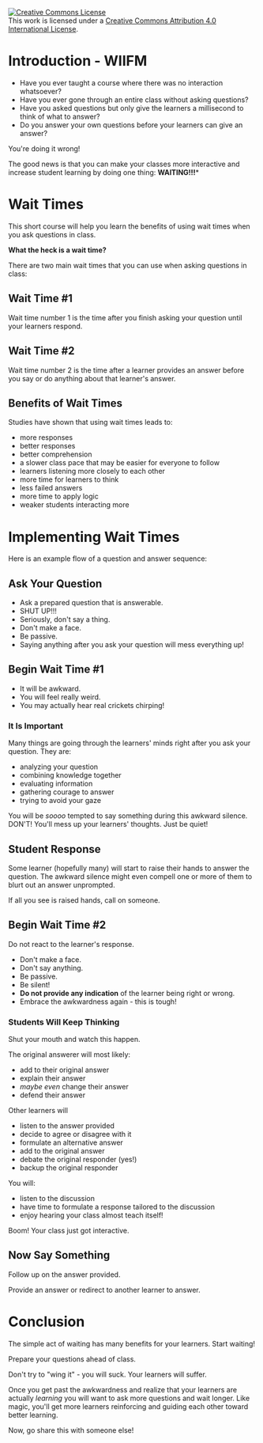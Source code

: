 <a rel="license" href="http://creativecommons.org/licenses/by/4.0/"><img alt="Creative Commons License" style="border-width:0" src="https://i.creativecommons.org/l/by/4.0/88x31.png" /></a><br />This work is licensed under a <a rel="license" href="http://creativecommons.org/licenses/by/4.0/">Creative Commons Attribution 4.0 International License</a>.

# Introduction - WIIFM

* Have you ever taught a course where there was no interaction whatsoever?
* Have you ever gone through an entire class without asking questions?
* Have you asked questions but only give the learners a millisecond to think of what to answer?
* Do you answer your own questions before your learners can give an answer?

You're doing it wrong!

The good news is that you can make your classes more interactive and increase student learning by doing one thing: **WAITING!!!***

# Wait Times

This short course will help you learn the benefits of using wait times when you ask questions in class.

**What the heck is a wait time?**

There are two main wait times that you can use when asking questions in class:

## Wait Time \#1

Wait time number 1 is the time after you finish asking your question until your learners respond.

## Wait Time \#2

Wait time number 2 is the time after a learner provides an answer before you say or do anything about that learner's answer.

## Benefits of Wait Times

Studies have shown that using wait times leads to:

* more responses
* better responses
* better comprehension
* a slower class pace that may be easier for everyone to follow
* learners listening more closely to each other
* more time for learners to think
* less failed answers
* more time to apply logic
* weaker students interacting more

# Implementing Wait Times

Here is an example flow of a question and answer sequence:

## Ask Your Question

* Ask a prepared question that is answerable.
* SHUT UP!!!
* Seriously, don't say a thing. 
* Don't make a face. 
* Be passive.
* Saying anything after you ask your question will mess everything up!

## Begin Wait Time \#1

* It will be awkward.
* You will feel really weird.
* You may actually hear real crickets chirping!

### It Is Important

Many things are going through the learners' minds right after you ask your question. They are:

* analyzing your question
* combining knowledge together 
* evaluating information 
* gathering courage to answer
* trying to avoid your gaze

You will be _soooo_ tempted to say something during this awkward silence. DON'T! You'll mess up your learners' thoughts. Just be quiet!

## Student Response

Some learner (hopefully many) will start to raise their hands to answer the question. The awkward silence might even compell one or more of them to blurt out an answer unprompted.

If all you see is raised hands, call on someone.

## Begin Wait Time \#2

Do not react to the learner's response.

* Don't make a face.
* Don't say anything.
* Be passive.
* Be silent!
* **Do not provide any indication** of the learner being right or wrong.
* Embrace the awkwardness again - this is tough!

### Students Will Keep Thinking

Shut your mouth and watch this happen.

The original answerer will most likely:

* add to their original answer
* explain their answer
* _maybe even_ change their answer
* defend their answer

Other learners will 

* listen to the answer provided
* decide to agree or disagree with it
* formulate an alternative answer
* add to the original answer
* debate the original responder (yes!)
* backup the original responder

You will:

* listen to the discussion
* have time to formulate a response tailored to the discussion
* enjoy hearing your class almost teach itself!

Boom! Your class just got interactive. 

## Now Say Something

Follow up on the answer provided. 

Provide an answer or redirect to another learner to answer. 

# Conclusion

The simple act of waiting has many benefits for your learners. Start waiting! 

Prepare your questions ahead of class. 

Don't try to "wing it" - you will suck. Your learners will suffer.

Once you get past the awkwardness and realize that your learners are actually _learning_ you will want to ask more questions and wait longer. Like magic, you'll get more learners reinforcing and guiding each other toward better learning.

Now, go share this with someone else!
